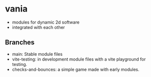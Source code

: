 # vania
- modules for dynamic 2d software
- integrated with each other

## Branches
- main: Stable module files
- vite-testing: in development module files with a vite playground for testing.
- checks-and-bounces: a simple game made with early modules.